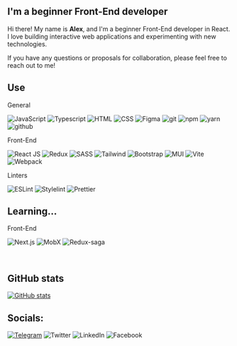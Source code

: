 ## I'm a beginner Front-End developer 
Hi there! My name is **Alex**, and I'm a beginner Front-End developer in React. I love building interactive web applications and experimenting with new technologies.

If you have any questions or proposals for collaboration, please feel free to reach out to me!
<br>

## Use

General

![JavaScript](https://img.shields.io/badge/JavaScript-000?style=for-the-badge&logo=Javascript)
![Typescript](https://img.shields.io/badge/Typescript-000?style=for-the-badge&logo=typescript)
![HTML](https://img.shields.io/badge/HTML-000?style=for-the-badge&logo=html5)
![CSS](https://img.shields.io/badge/CSS-000?style=for-the-badge&logo=CSS3&logoColor=1572B6)
![Figma](https://img.shields.io/badge/Figma-000?style=for-the-badge&logo=figma)
![git](https://img.shields.io/badge/git-000?style=for-the-badge&logo=git)
![npm](https://img.shields.io/badge/npm-000?style=for-the-badge&logo=npm)
![yarn](https://img.shields.io/badge/yarn-000?style=for-the-badge&logo=yarn)
![github](https://img.shields.io/badge/github-000?style=for-the-badge&logo=github)

Front-End

![React JS](https://img.shields.io/badge/React&nbsp;JS-000?style=for-the-badge&logo=react)
![Redux](https://img.shields.io/badge/Redux-000?style=for-the-badge&logo=redux)
![SASS](https://img.shields.io/badge/SASS-000?style=for-the-badge&logo=SASS)
![Tailwind](https://img.shields.io/badge/Tailwind%20CSS-000?style=for-the-badge&logo=tailwindcss)
![Bootstrap](https://img.shields.io/badge/Bootstrap-000?style=for-the-badge&logo=bootstrap)
![MUI](https://img.shields.io/badge/MUI-000?style=for-the-badge&logo=mui)
![Vite](https://img.shields.io/badge/Vite-000?style=for-the-badge&logo=vite)
![Webpack](https://img.shields.io/badge/Webpack-000?style=for-the-badge&logo=webpack&logoColor=4285F4)

Linters

![ESLint](https://img.shields.io/badge/ESLint-000?style=for-the-badge&logo=eslint)
![Stylelint](https://img.shields.io/badge/Stylelint-000?style=for-the-badge&logo=stylelint)
![Prettier](https://img.shields.io/badge/Prettier-000?style=for-the-badge&logo=prettier)



## Learning...
Front-End

![Next.js](https://img.shields.io/badge/Next.js-002031?style=for-the-badge&logo=nextdotjs)
![MobX](https://img.shields.io/badge/MobX-002031?style=for-the-badge&logo=mobx)
![Redux-saga](https://img.shields.io/badge/Redux&nbsp;saga-002031?style=for-the-badge&logo=reduxsaga)

<br>

## GitHub stats
[![GitHub stats](https://github-readme-stats.vercel.app/api?username=Hem1x&show_icons=true&theme=tokyonight)](https://github.com/Hem1x/github-readme-stats)
<br>

## Socials:
[![Telegram](https://img.shields.io/badge/-Telegram-090909?style=for-the-badge&logo=telegram&logoColor=27A0D9)](https://t.me/alexxAVK)
![Twitter](https://img.shields.io/badge/-Twitter-090909?style=for-the-badge&logo=Twitter&logoColor=1C9DEB)
![LinkedIn](https://img.shields.io/badge/-LinkedIn-090909?style=for-the-badge&logo=linkedin&logoColor=007BB6)
![Facebook](https://img.shields.io/badge/-Facebook-090909?style=for-the-badge&logo=Facebook&logoColor=1195F5)
